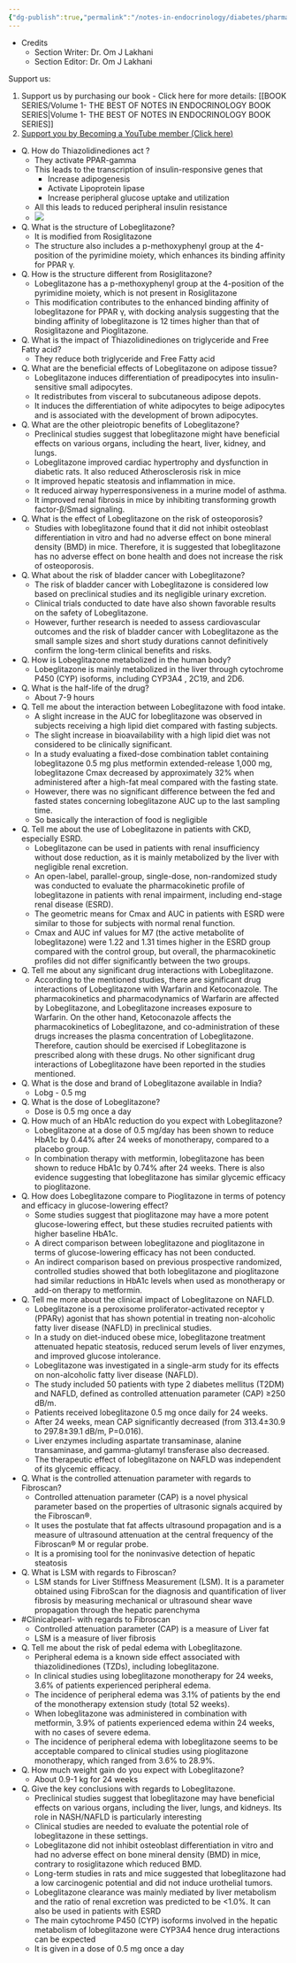 ```yaml
---
{"dg-publish":true,"permalink":"/notes-in-endocrinology/diabetes/pharmacotherapy-in-diabetes-management/lobeglitazone/"}
---
```



- Credits
	- Section Writer: Dr. Om J Lakhani
	- Section Editor: Dr. Om J Lakhani

Support us:
1. Support us by purchasing our book - Click here for more details: [[BOOK SERIES/Volume 1- THE BEST OF NOTES IN ENDOCRINOLOGY BOOK SERIES\|Volume 1- THE BEST OF NOTES IN ENDOCRINOLOGY BOOK SERIES]]
2. [Support you by Becoming a YouTube member (Click here)](https://www.youtube.com/channel/UC6zQSf7dLDqfQOeM4mNUBTQ/join)
 

- Q. How do  Thiazolidinediones  act ?
    - They activate  PPAR-gamma  
    - This leads to the transcription of insulin-responsive genes that
        - Increase adipogenesis
        - Activate  Lipoprotein lipase 
        - Increase peripheral glucose uptake and utilization
    - All this leads to reduced  peripheral insulin resistance 
    - ![](https://firebasestorage.googleapis.com/v0/b/firescript-577a2.appspot.com/o/imgs%2Fapp%2FMedical_learning%2FHMVCNMBAmj.png?alt=media&token=6903ceb1-9008-4f88-94f4-cea45e9f531c)
- Q.  What is the structure of  Lobeglitazone?
    - It is modified from Rosiglitazone
    - The structure also includes a p-methoxyphenyl group at the 4-position of the pyrimidine moiety, which enhances its binding affinity for PPAR γ.
- Q. How is the structure different from Rosiglitazone?
    - Lobeglitazone has a p-methoxyphenyl group at the 4-position of the pyrimidine moiety, which is not present in Rosiglitazone
    - This modification contributes to the enhanced binding affinity of lobeglitazone for PPAR γ, with docking analysis suggesting that the binding affinity of lobeglitazone is 12 times higher than that of Rosiglitazone and Pioglitazone.
- Q. What is the impact of  Thiazolidinediones on triglyceride and  Free Fatty acid?
    - They reduce both  triglyceride  and  Free Fatty acid 
- Q. What are the beneficial effects of  Lobeglitazone on adipose tissue?
    - Lobeglitazone induces differentiation of preadipocytes into insulin-sensitive small adipocytes.
    - It redistributes from visceral to subcutaneous adipose depots.
    - It induces the differentiation of white adipocytes to beige adipocytes and is associated with the development of brown adipocytes.
- Q. What are the other pleiotropic benefits of  Lobeglitazone?
    - Preclinical studies suggest that lobeglitazone might have beneficial effects on various organs, including the heart, liver, kidney, and lungs.
    - Lobeglitazone improved cardiac hypertrophy and dysfunction in diabetic rats. It also reduced  Atherosclerosis  risk in mice
    - It improved hepatic steatosis and inflammation in mice.
    - It reduced airway hyperresponsiveness in a murine model of asthma.
    - It improved renal fibrosis in mice by inhibiting transforming growth factor-β/Smad signaling.
- Q. What is the effect of  Lobeglitazone on the risk of osteoporosis?
    - Studies with lobeglitazone found that it did not inhibit osteoblast differentiation in vitro and had no adverse effect on bone mineral density (BMD) in mice. Therefore, it is suggested that lobeglitazone has no adverse effect on bone health and does not increase the risk of osteoporosis.
- Q. What about the risk of bladder cancer with  Lobeglitazone?
    - The risk of bladder cancer with Lobeglitazone is considered low based on preclinical studies and its negligible urinary excretion.
    - Clinical trials conducted to date have also shown favorable results on the safety of Lobeglitazone.
    - However, further research is needed to assess cardiovascular outcomes and the risk of bladder cancer with Lobeglitazone as the small sample sizes and short study durations cannot definitively confirm the long-term clinical benefits and risks.
- Q. How is  Lobeglitazone metabolized in the human body?
    - Lobeglitazone is mainly metabolized in the liver through cytochrome P450 (CYP) isoforms, including  CYP3A4 , 2C19, and 2D6.
- Q. What is the half-life of the drug?
    - About 7-9 hours
- Q. Tell me about the interaction between Lobeglitazone with food intake.
    - A slight increase in the AUC for lobeglitazone was observed in subjects receiving a high lipid diet compared with fasting subjects.
    - The slight increase in bioavailability with a high lipid diet was not considered to be clinically significant.
    - In a study evaluating a fixed-dose combination tablet containing lobeglitazone 0.5 mg plus metformin extended-release 1,000 mg, lobeglitazone Cmax decreased by approximately 32% when administered after a high-fat meal compared with the fasting state.
    - However, there was no significant difference between the fed and fasted states concerning lobeglitazone AUC up to the last sampling time.
    - So basically the interaction of food is negligible
- Q. Tell me about the use of  Lobeglitazone in patients with  CKD, especially  ESRD.
    - Lobeglitazone can be used in patients with renal insufficiency without dose reduction, as it is mainly metabolized by the liver with negligible renal excretion.
    - An open-label, parallel-group, single-dose, non-randomized study was conducted to evaluate the pharmacokinetic profile of lobeglitazone in patients with renal impairment, including end-stage renal disease (ESRD).
    - The geometric means for Cmax and AUC in patients with ESRD were similar to those for subjects with normal renal function.
    - Cmax and AUC inf values for M7 (the active metabolite of lobeglitazone) were 1.22 and 1.31 times higher in the ESRD group compared with the control group, but overall, the pharmacokinetic profiles did not differ significantly between the two groups.
- Q. Tell me about any significant drug interactions with  Lobeglitazone.
    - According to the mentioned studies, there are significant drug interactions of Lobeglitazone with Warfarin and Ketoconazole. The pharmacokinetics and pharmacodynamics of Warfarin are affected by Lobeglitazone, and Lobeglitazone increases exposure to Warfarin. On the other hand, Ketoconazole affects the pharmacokinetics of Lobeglitazone, and co-administration of these drugs increases the plasma concentration of Lobeglitazone. Therefore, caution should be exercised if Lobeglitazone is prescribed along with these drugs. No other significant drug interactions of Lobeglitazone have been reported in the studies mentioned.
- Q. What is the dose and brand of  Lobeglitazone available in India?
    - Lobg - 0.5 mg 
- Q. What is the dose of  Lobeglitazone?
    - Dose is 0.5 mg once a day 
- Q. How much of an HbA1c  reduction do you expect with  Lobeglitazone?
    - Lobeglitazone at a dose of 0.5 mg/day has been shown to reduce HbA1c by 0.44% after 24 weeks of monotherapy, compared to a placebo group. 
    - In combination therapy with metformin, lobeglitazone has been shown to reduce HbA1c by 0.74% after 24 weeks. There is also evidence suggesting that lobeglitazone has similar glycemic efficacy to pioglitazone.
- Q. How does  Lobeglitazone compare to  Pioglitazone in terms of potency and efficacy in glucose-lowering effect?
    - Some studies suggest that pioglitazone may have a more potent glucose-lowering effect, but these studies recruited patients with higher baseline HbA1c.
    - A direct comparison between lobeglitazone and pioglitazone in terms of glucose-lowering efficacy has not been conducted.
    - An indirect comparison based on previous prospective randomized, controlled studies showed that both lobeglitazone and pioglitazone had similar reductions in HbA1c levels when used as monotherapy or add-on therapy to metformin.
- Q. Tell me more about the clinical impact of  Lobeglitazone on  NAFLD.
    - Lobeglitazone is a peroxisome proliferator-activated receptor γ (PPARγ) agonist that has shown potential in treating non-alcoholic fatty liver disease (NAFLD) in preclinical studies.
    - In a study on diet-induced obese mice, lobeglitazone treatment attenuated hepatic steatosis, reduced serum levels of liver enzymes, and improved glucose intolerance.
    - Lobeglitazone was investigated in a single-arm study for its effects on non-alcoholic fatty liver disease (NAFLD). 
    - The study included 50 patients with type 2 diabetes mellitus (T2DM) and NAFLD, defined as controlled attenuation parameter (CAP) ≥250 dB/m. 
    - Patients received lobeglitazone 0.5 mg once daily for 24 weeks. 
    - After 24 weeks, mean CAP significantly decreased (from 313.4±30.9 to 297.8±39.1 dB/m, P=0.016). 
    - Liver enzymes including aspartate transaminase, alanine transaminase, and gamma-glutamyl transferase also decreased.
    - The therapeutic effect of lobeglitazone on NAFLD was independent of its glycemic efficacy.
- Q. What is the controlled attenuation parameter with regards to  Fibroscan?
    -  Controlled attenuation parameter (CAP)  is a novel physical parameter based on the properties of ultrasonic signals acquired by the Fibroscan®. 
    - It uses the postulate that fat affects ultrasound propagation and is a measure of ultrasound attenuation at the central frequency of the Fibroscan® M or regular probe. 
    - It is a promising tool for the noninvasive detection of hepatic steatosis
- Q. What is LSM with regards to Fibroscan?
    - LSM stands for  Liver Stiffness Measurement (LSM). It is a parameter obtained using FibroScan for the diagnosis and quantification of liver fibrosis by measuring mechanical or ultrasound shear wave propagation through the hepatic parenchyma
- #Clinicalpearl- with regards to  Fibroscan 
    -  Controlled attenuation parameter (CAP)  is a measure of Liver fat
    -  LSM  is a measure of liver fibrosis 
- Q. Tell me about the risk of pedal edema with  Lobeglitazone.
    - Peripheral edema is a known side effect associated with thiazolidinediones (TZDs), including lobeglitazone.
    - In clinical studies using lobeglitazone monotherapy for 24 weeks, 3.6% of patients experienced peripheral edema.
    - The incidence of peripheral edema was 3.1% of patients by the end of the monotherapy extension study (total 52 weeks).
    - When lobeglitazone was administered in combination with metformin, 3.9% of patients experienced edema within 24 weeks, with no cases of severe edema.
    - The incidence of peripheral edema with lobeglitazone seems to be acceptable compared to clinical studies using pioglitazone monotherapy, which ranged from 3.6% to 28.9%.
- Q. How much weight gain do you expect with  Lobeglitazone?
    - About 0.9-1 kg for 24 weeks
- Q. Give the key conclusions with regards to  Lobeglitazone.
    - Preclinical studies suggest that lobeglitazone may have beneficial effects on various organs, including the liver, lungs, and kidneys. Its role in  NASH/NAFLD  is particularly interesting
    - Clinical studies are needed to evaluate the potential role of lobeglitazone in these settings.
    - Lobeglitazone did not inhibit osteoblast differentiation in vitro and had no adverse effect on bone mineral density (BMD) in mice, contrary to rosiglitazone which reduced BMD.
    - Long-term studies in rats and mice suggested that lobeglitazone had a low carcinogenic potential and did not induce urothelial tumors.
    - Lobeglitazone clearance was mainly mediated by liver metabolism and the ratio of renal excretion was predicted to be <1.0%. It can also be used in patients with  ESRD 
    - The main cytochrome P450 (CYP) isoforms involved in the hepatic metabolism of lobeglitazone were CYP3A4 hence drug interactions can be expected
    - It is given in a dose of 0.5 mg once a day 
